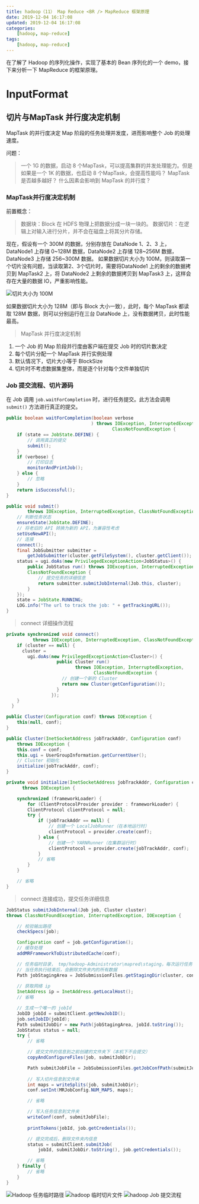 ```yaml
---
title: hadoop（11） Map Reduce <BR /> MapReduce 框架原理
date: 2019-12-04 16:17:08
updated: 2019-12-04 16:17:08
categories:
    [hadoop, map-reduce]
tags:
    [hadoop, map-reduce]
---
```


在了解了 Hadoop 的序列化操作，实现了基本的 Bean 序列化的一个 demo，接下来分析一下 MapReduce 的框架原理。

<!-- more -->

# InputFormat

## 切片与MapTask 并行度决定机制

MapTask 的并行度决定 Map 阶段的任务处理并发度，进而影响整个 Job 的处理速度。

问题：
> 一个 1G 的数据，启动 8 个MapTask，可以提高集群的并发处理能力。但是如果是一个 1K 的数据，也启动 8 个MapTask，会提高性能吗？
> MapTask 是否越多越好？
> 什么因素会影响到 MapTask 的并行度？

### MapTask并行度决定机制

前置概念：
> 数据块：Block 在 HDFS 物理上把数据分成一块一块的。
> 数据切片：在逻辑上对输入进行分片，并不会在磁盘上将其分片存储。

现在，假设有一个 300M 的数据，分别存放在 DataNode 1、2、3 上，DataNode1 上存储 0~128M 数据，DataNode2 上存储 128~256M 数据，DataNode3 上存储 256~300M 数据。
如果数据切片大小为 100M，则读取第一个切片没有问题，当读取第2、3个切片时，需要将DataNode1 上的剩余的数据拷贝到 MapTask2 上，将 DataNode2 上剩余的数据拷贝到 MapTask3 上，这样会存在大量的数据 IO，严重影响性能。

![切片大小为 100M](/images/hadoop/map-reduce/100-split.png)

如果数据切片大小为 128M（即与 Block 大小一致），此时，每个 MapTask 都读取 128M 数据，则可以分别运行在三台 DataNode 上，没有数据拷贝，此时性能最高。


> MapTask 并行度决定机制

1. 一个 Job 的 Map 阶段并行度由客户端在提交 Job 时的切片数决定
2. 每个切片分配一个 MapTask 并行实例处理
3. 默认情况下，切片大小等于 BlockSize
4. 切片时不考虑数据集整体，而是逐个针对每个文件单独切片

### Job 提交流程、切片源码

在 Job 调用 `job.waitForCompletion` 时，进行任务提交。此方法会调用 `submit()` 方法进行真正的提交。

```java
public boolean waitForCompletion(boolean verbose
                                ) throws IOException, InterruptedException,
                                        ClassNotFoundException {
    if (state == JobState.DEFINE) {
        // 调用真正的提交
        submit();
    }
    if (verbose) {
        // 打印日志
        monitorAndPrintJob();
    } else {
        // 忽略
    }
    return isSuccessful();
}
```

```java
public void submit() 
        throws IOException, InterruptedException, ClassNotFoundException {
    // 判断任务状态
    ensureState(JobState.DEFINE);
    // 将老旧的 API 转换为新的 API，为兼容性考虑
    setUseNewAPI();
    // 连接
    connect();
    final JobSubmitter submitter = 
        getJobSubmitter(cluster.getFileSystem(), cluster.getClient());
    status = ugi.doAs(new PrivilegedExceptionAction<JobStatus>() {
        public JobStatus run() throws IOException, InterruptedException, 
        ClassNotFoundException {
            // 提交任务的详细信息
            return submitter.submitJobInternal(Job.this, cluster);
        }
    });
    state = JobState.RUNNING;
    LOG.info("The url to track the job: " + getTrackingURL());
}
```

> connect 详细操作流程

```java
private synchronized void connect()
          throws IOException, InterruptedException, ClassNotFoundException {
    if (cluster == null) {
      cluster = 
        ugi.doAs(new PrivilegedExceptionAction<Cluster>() {
                   public Cluster run()
                          throws IOException, InterruptedException, 
                                 ClassNotFoundException {
                     // 创建一个新的 Cluster
                     return new Cluster(getConfiguration());
                   }
                 });
    }
  }
```

```java
public Cluster(Configuration conf) throws IOException {
    this(null, conf);
}

public Cluster(InetSocketAddress jobTrackAddr, Configuration conf) 
    throws IOException {
    this.conf = conf;
    this.ugi = UserGroupInformation.getCurrentUser();
    // Cluster 初始化
    initialize(jobTrackAddr, conf);
}
```

```java
private void initialize(InetSocketAddress jobTrackAddr, Configuration conf)
      throws IOException {

    synchronized (frameworkLoader) {
        for (ClientProtocolProvider provider : frameworkLoader) {
        ClientProtocol clientProtocol = null; 
        try {
            if (jobTrackAddr == null) {
                // 创建一个 LocalJobRunner（在本地运行时）
                clientProtocol = provider.create(conf);
            } else {
                // 创建一个 YARNRunner（在集群运行时）
                clientProtocol = provider.create(jobTrackAddr, conf);
            }
            // 省略
        }
    }

    // 省略
}
```

> connect 连接成功，提交任务详细信息

```java
JobStatus submitJobInternal(Job job, Cluster cluster) 
throws ClassNotFoundException, InterruptedException, IOException {

    // 校验输出路径
    checkSpecs(job);

    Configuration conf = job.getConfiguration();
    // 缓存处理
    addMRFrameworkToDistributedCache(conf);

    // 任务临时目录， tmp/hadoop-Administrator\mapred\staging，每次运行任务都会在这个目录下创建一个文件夹，将所需数据都保存在内
    // 当任务执行结束后，会删除文件夹内的所有数据
    Path jobStagingArea = JobSubmissionFiles.getStagingDir(cluster, conf);
    
    // 获取网络 ip
    InetAddress ip = InetAddress.getLocalHost();
    // 省略

    // 生成一个唯一的 jobId
    JobID jobId = submitClient.getNewJobID();
    job.setJobID(jobId);
    Path submitJobDir = new Path(jobStagingArea, jobId.toString());
    JobStatus status = null;
    try {
        // 省略

        // 提交文件的信息到之前创建的文件夹下（本机下不会提交）
        copyAndConfigureFiles(job, submitJobDir);

        Path submitJobFile = JobSubmissionFiles.getJobConfPath(submitJobDir);
        
        // 写入切片信息到文件夹
        int maps = writeSplits(job, submitJobDir);
        conf.setInt(MRJobConfig.NUM_MAPS, maps);

        // 省略

        // 写入任务信息到文件夹
        writeConf(conf, submitJobFile);
        
        printTokens(jobId, job.getCredentials());

        // 提交完成后，删除文件夹内信息
        status = submitClient.submitJob(
            jobId, submitJobDir.toString(), job.getCredentials());

        // 省略
    } finally {
        // 省略
    }
}
```

![Hadoop 任务临时路径](/images/hadoop/map-reduce/job-staging.png)
![hadoop 临时切片文件](/images/hadoop/map-reduce/split-file.png)
![hadoop Job 提交流程](/images/hadoop/map-reduce/job-submit.png)